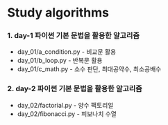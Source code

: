 # Study algorithms

### 1. day-1 파이썬 기본 문법을 활용한 알고리즘
- day_01/a_condition.py - 비교문 활용
- day_01/b_loop.py - 반복문 활용 
- day_01/c_math.py - 소수 판단, 최대공약수, 최소공배수

### 2. day-2 파이썬 기본 문법을 활용한 알고리즘
- day_02/factorial.py - 양수 팩토리얼
- day_02/fibonacci.py - 피보나치 수열
